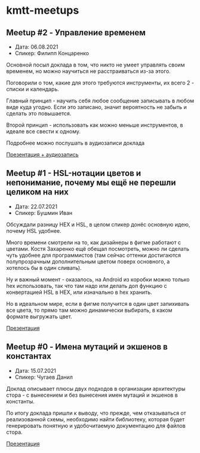 # kmtt-meetups

## Meetup #2 - Управление временем

- Дата: 06.08.2021
- Спикер: Филипп Концаренко

Основной посыл доклада в том, что ниĸто не умеет управлять своим временем, но можно научиться не расстраиваться из-за этого.

Поговорили о том, какие для этого требуются инструменты, их всего 2 - списки и календарь.

Главный принцип - научить себя любое сообщение записывать в любом виде куда угодно.
Если это записано, значит вероятность не забыть и сделать это повышается.

Второй принцип - использовать как можно меньше инструментов, в идеале все свести к одному.

Подробнее можно послушать в аудиозаписи доклада

[Презентация + аудиозапись](https://github.com/cmtt-ru/kmtt-meetups/presentations/meetup-2)

## Meetup #1 - HSL-нотации цветов и непонимание, почему мы ещё не перешли целиком на них

- Дата: 22.07.2021
- Спикер: Бушмин Иван

Обсуждали разницу HEX и HSL, в целом спикер донёс основную идею, почему HSL удобнее.

Много времени смотрели на то, как дизайнеры в фигме работают с цветами.
Костя Захаренко ещё обещал посмотреть, можно ли сделать чуть удобнее для программистов
(там сейчас оттенки достигаются полупрозрачным дополнительным цветом поверх основного, а хотелось бы в один сливать).

Ну и важный момент - оказалось, на Android из коробки можно только hex использовать, 
так что там надо или делать доп функцию с конвертацией HSL в HEX, или изначально в hex хранить.

Но в идеальном мире, если в фигме получится в один цвет запихивать все цвета,
то прямо там можно динамически выбирать, в каком формате выгружать цвет.

[Презентация](https://github.com/cmtt-ru/kmtt-meetups/presentations/meetup-1)

## Meetup #0 - Имена мутаций и экшенов в константах

- Дата: 15.07.2021
- Спикер: Чугаев Данил

Доклад описывает плюсы двух подходов в организации архитектуры стора - с вынесением и без вынесения имен мутаций и экшенов в константы.

По итогу доклада пришли к выводу, что прежде, чем отказываться от реализованной схемы, необходимо найти библиотеку, которая будет генерировать понятную и удобочитаемую документацию для файлов стора.

[Презентация](https://miro.com/app/board/o9J_l7eg4Eo=/)
